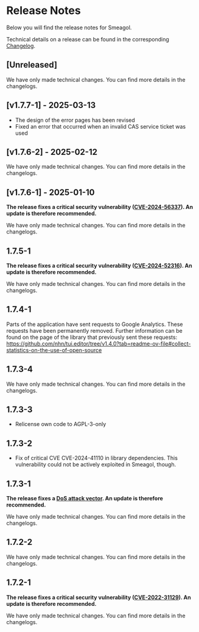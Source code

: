 # Release Notes

Below you will find the release notes for Smeagol. 

Technical details on a release can be found in the corresponding [Changelog](https://docs.cloudogu.com/en/docs/dogus/smeagol/CHANGELOG/).

## [Unreleased]
We have only made technical changes. You can find more details in the changelogs.

## [v1.7.7-1] - 2025-03-13

- The design of the error pages has been revised
- Fixed an error that occurred when an invalid CAS service ticket was used

## [v1.7.6-2] - 2025-02-12

We have only made technical changes. You can find more details in the changelogs.

## [v1.7.6-1] - 2025-01-10
**The release fixes a critical security vulnerability ([CVE-2024-56337](https://github.com/advisories/GHSA-27hp-xhwr-wr2m)). An update is therefore recommended.**

We have only made technical changes. You can find more details in the changelogs.

## 1.7.5-1

**The release fixes a critical security vulnerability ([CVE-2024-52316](https://github.com/advisories/GHSA-xcpr-7mr4-h4xq)). An update is therefore recommended.**

We have only made technical changes. You can find more details in the changelogs.

## 1.7.4-1
Parts of the application have sent requests to Google Analytics. These requests have been permanently removed.
Further information can be found on the page of the library that previously sent these requests: https://github.com/nhn/tui.editor/tree/v1.4.0?tab=readme-ov-file#collect-statistics-on-the-use-of-open-source

## 1.7.3-4
We have only made technical changes. You can find more details in the changelogs.

## 1.7.3-3
- Relicense own code to AGPL-3-only

## 1.7.3-2
* Fix of critical CVE CVE-2024-41110 in library dependencies. This vulnerability could not be actively exploited in Smeagol, though.

## 1.7.3-1

**The release fixes a [DoS attack vector](https://security.snyk.io/vuln/SNYK-JAVA-COMFASTERXMLJACKSONCORE-7569538). An update is therefore recommended.**

We have only made technical changes. You can find more details in the changelogs.

## 1.7.2-2

We have only made technical changes. You can find more details in the changelogs.

## 1.7.2-1

**The release fixes a critical security vulnerability ([CVE-2022-31129](https://nvd.nist.gov/vuln/detail/CVE-2022-31129)). An update is therefore recommended.**

We have only made technical changes. You can find more details in the changelogs.
